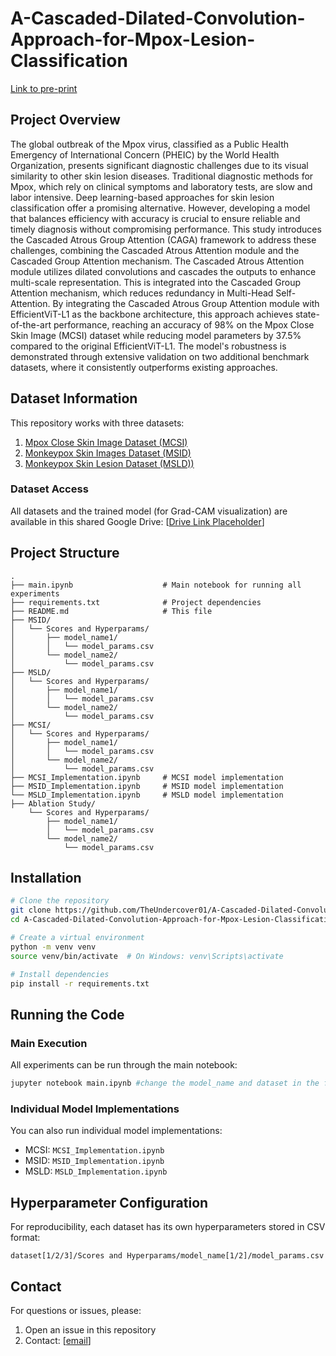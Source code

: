 # A-Cascaded-Dilated-Convolution-Approach-for-Mpox-Lesion-Classification

[Link to pre-print](https://www.researchgate.net/publication/387032588_A_Cascaded_Dilated_Convolution_Approach_for_Mpox_Lesion_Classification)

## Project Overview

The global outbreak of the Mpox virus, classified as a Public Health Emergency of International Concern (PHEIC) by the World Health Organization, presents significant diagnostic challenges due to its visual similarity to other skin lesion diseases. Traditional diagnostic methods for Mpox, which rely on clinical symptoms and laboratory tests, are slow and labor intensive. Deep learning-based approaches for skin lesion classification offer a promising alternative. However, developing a model that balances efficiency with accuracy is crucial to ensure reliable and timely diagnosis without compromising performance. This study introduces the Cascaded Atrous Group Attention (CAGA) framework to address these challenges, combining the Cascaded Atrous Attention module and the Cascaded Group Attention mechanism. The Cascaded Atrous Attention module utilizes dilated convolutions and cascades the outputs to enhance multi-scale representation. This is integrated into the Cascaded Group Attention mechanism, which reduces redundancy in Multi-Head Self-Attention. By integrating the Cascaded Atrous Group Attention module with EfficientViT-L1 as the backbone architecture, this approach achieves state-of-the-art performance, reaching an accuracy of 98% on the Mpox Close Skin Image (MCSI) dataset while reducing model parameters by 37.5% compared to the original EfficientViT-L1. The model's robustness is demonstrated through extensive validation on two additional benchmark datasets, where it consistently outperforms existing approaches.

## Dataset Information

This repository works with three datasets:
1. [Mpox Close Skin Image Dataset (MCSI)](https://arxiv.org/abs/2305.18489)
2. [Monkeypox Skin Images Dataset (MSID)](https://www.kaggle.com/datasets/dipuiucse/monkeypoxskinimagedataset)
3. [Monkeypox Skin Lesion Dataset (MSLD))](https://www.kaggle.com/datasets/joydippaul/mpox-skin-lesion-dataset-version-20-msld-v20)

### Dataset Access
All datasets and the trained model (for Grad-CAM visualization) are available in this shared Google Drive:
[[Drive Link Placeholder](https://drive.google.com/drive/folders/1KqQTi6mrUHuA3Oaf8G-PdpX90yNXXcgY?usp=sharing)]

## Project Structure
```
.
├── main.ipynb                    # Main notebook for running all experiments
├── requirements.txt              # Project dependencies
├── README.md                     # This file
├── MSID/
│   └── Scores and Hyperparams/  
│       ├── model_name1/
│       │   └── model_params.csv
│       └── model_name2/
│           └── model_params.csv
├── MSLD/
│   └── Scores and Hyperparams/  
│       ├── model_name1/
│       │   └── model_params.csv
│       └── model_name2/
│           └── model_params.csv
├── MCSI/
│   └── Scores and Hyperparams/  
│       ├── model_name1/
│       │   └── model_params.csv
│       └── model_name2/
│           └── model_params.csv
├── MCSI_Implementation.ipynb     # MCSI model implementation
├── MSID_Implementation.ipynb     # MSID model implementation
└── MSLD_Implementation.ipynb     # MSLD model implementation
├── Ablation Study/
    └── Scores and Hyperparams/  
        ├── model_name1/
        │   └── model_params.csv
        └── model_name2/
            └── model_params.csv
```

## Installation

```bash
# Clone the repository
git clone https://github.com/TheUndercover01/A-Cascaded-Dilated-Convolution-Approach-for-Mpox-Lesion-Classification.git
cd A-Cascaded-Dilated-Convolution-Approach-for-Mpox-Lesion-Classification

# Create a virtual environment
python -m venv venv
source venv/bin/activate  # On Windows: venv\Scripts\activate

# Install dependencies
pip install -r requirements.txt
```


## Running the Code

### Main Execution
All experiments can be run through the main notebook:
```bash
jupyter notebook main.ipynb #change the model_name and dataset in the file while reproducing results
```

### Individual Model Implementations
You can also run individual model implementations:
- MCSI: `MCSI_Implementation.ipynb`
- MSID: `MSID_Implementation.ipynb`
- MSLD: `MSLD_Implementation.ipynb`

## Hyperparameter Configuration

For reproducibility, each dataset has its own hyperparameters stored in CSV format:
```
dataset[1/2/3]/Scores and Hyperparams/model_name[1/2]/model_params.csv
```


## Contact

For questions or issues, please:
1. Open an issue in this repository
2. Contact: [[email](aayush.m.deshmukh@gmail.com)]